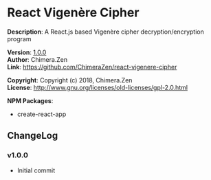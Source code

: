 # React Vigenère Cipher

**Description**:  A React.js based Vigenère cipher decryption/encryption program  

**Version**:      [1.0.0](#v100)  
**Author**:       Chimera.Zen  
**Link**:         https://github.com/ChimeraZen/react-vigenere-cipher

**Copyright**:    Copyright (c) 2018, Chimera.Zen  
**License**:      http://www.gnu.org/licenses/old-licenses/gpl-2.0.html  

**NPM Packages**:  
* create-react-app


## ChangeLog
### v1.0.0
* Initial commit 
